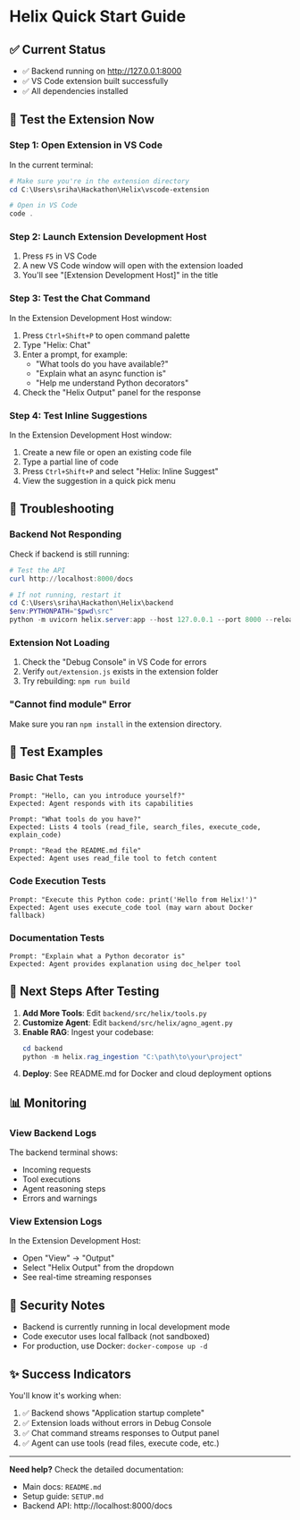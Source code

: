 # Helix Quick Start Guide

## ✅ Current Status

- ✅ Backend running on http://127.0.0.1:8000
- ✅ VS Code extension built successfully
- ✅ All dependencies installed

## 🚀 Test the Extension Now

### Step 1: Open Extension in VS Code

In the current terminal:

```powershell
# Make sure you're in the extension directory
cd C:\Users\sriha\Hackathon\Helix\vscode-extension

# Open in VS Code
code .
```

### Step 2: Launch Extension Development Host

1. Press `F5` in VS Code
2. A new VS Code window will open with the extension loaded
3. You'll see "[Extension Development Host]" in the title

### Step 3: Test the Chat Command

In the Extension Development Host window:

1. Press `Ctrl+Shift+P` to open command palette
2. Type "Helix: Chat"
3. Enter a prompt, for example:
   - "What tools do you have available?"
   - "Explain what an async function is"
   - "Help me understand Python decorators"
4. Check the "Helix Output" panel for the response

### Step 4: Test Inline Suggestions

In the Extension Development Host window:

1. Create a new file or open an existing code file
2. Type a partial line of code
3. Press `Ctrl+Shift+P` and select "Helix: Inline Suggest"
4. View the suggestion in a quick pick menu

## 🔧 Troubleshooting

### Backend Not Responding

Check if backend is still running:

```powershell
# Test the API
curl http://localhost:8000/docs

# If not running, restart it
cd C:\Users\sriha\Hackathon\Helix\backend
$env:PYTHONPATH="$pwd\src"
python -m uvicorn helix.server:app --host 127.0.0.1 --port 8000 --reload
```

### Extension Not Loading

1. Check the "Debug Console" in VS Code for errors
2. Verify `out/extension.js` exists in the extension folder
3. Try rebuilding: `npm run build`

### "Cannot find module" Error

Make sure you ran `npm install` in the extension directory.

## 📝 Test Examples

### Basic Chat Tests

```
Prompt: "Hello, can you introduce yourself?"
Expected: Agent responds with its capabilities

Prompt: "What tools do you have?"
Expected: Lists 4 tools (read_file, search_files, execute_code, explain_code)

Prompt: "Read the README.md file"
Expected: Agent uses read_file tool to fetch content
```

### Code Execution Tests

```
Prompt: "Execute this Python code: print('Hello from Helix!')"
Expected: Agent uses execute_code tool (may warn about Docker fallback)
```

### Documentation Tests

```
Prompt: "Explain what a Python decorator is"
Expected: Agent provides explanation using doc_helper tool
```

## 🎯 Next Steps After Testing

1. **Add More Tools**: Edit `backend/src/helix/tools.py`
2. **Customize Agent**: Edit `backend/src/helix/agno_agent.py`
3. **Enable RAG**: Ingest your codebase:
   ```powershell
   cd backend
   python -m helix.rag_ingestion "C:\path\to\your\project"
   ```
4. **Deploy**: See README.md for Docker and cloud deployment options

## 📊 Monitoring

### View Backend Logs

The backend terminal shows:
- Incoming requests
- Tool executions
- Agent reasoning steps
- Errors and warnings

### View Extension Logs

In the Extension Development Host:
- Open "View" → "Output"
- Select "Helix Output" from the dropdown
- See real-time streaming responses

## 🔐 Security Notes

- Backend is currently running in local development mode
- Code executor uses local fallback (not sandboxed)
- For production, use Docker: `docker-compose up -d`

## ✨ Success Indicators

You'll know it's working when:

1. ✅ Backend shows "Application startup complete"
2. ✅ Extension loads without errors in Debug Console
3. ✅ Chat command streams responses to Output panel
4. ✅ Agent can use tools (read files, execute code, etc.)

---

**Need help?** Check the detailed documentation:
- Main docs: `README.md`
- Setup guide: `SETUP.md`
- Backend API: http://localhost:8000/docs
